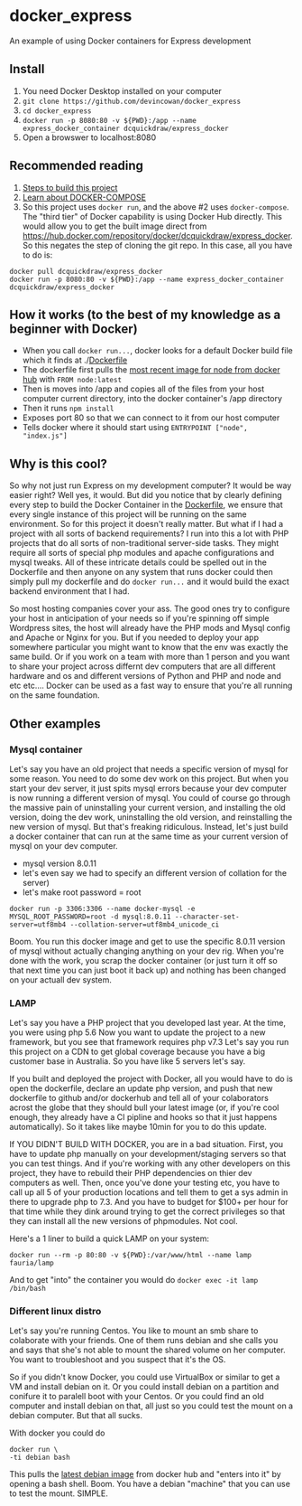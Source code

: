 # docker_express
An example of using Docker containers for Express development

## Install
1. You need Docker Desktop installed on your computer
2. `git clone https://github.com/devincowan/docker_express`
3. `cd docker_express`
4. `docker run -p 8080:80 -v ${PWD}:/app --name express_docker_container dcquickdraw/express_docker`
5. Open a browswer to localhost:8080

## Recommended reading
1. [Steps to build this project](https://faun.pub/step-by-step-guide-to-dockerize-a-node-js-express-application-cb6be4159cf1)
2. [Learn about DOCKER-COMPOSE](https://blog.thenextgenlearn.com/2021/02/08/docker-compose-with-nodejs-express-and-postgresql/)
3. So this project uses `docker run`, and the above #2 uses `docker-compose`. The "third tier" of Docker capability is using Docker Hub directly. This would allow you to get the built image direct from https://hub.docker.com/repository/docker/dcquickdraw/express_docker. So this negates the step of cloning the git repo. In this case, all you have to do is:
```
docker pull dcquickdraw/express_docker
docker run -p 8080:80 -v ${PWD}:/app --name express_docker_container dcquickdraw/express_docker
```

## How it works (to the best of my knowledge as a beginner with Docker)
* When you call `docker run...`,  docker looks for a default Docker build file which it finds at ./[Dockerfile](https://github.com/devincowan/docker_express/blob/master/Dockerfile)
* The dockerfile first pulls the [most recent image for node from docker hub](https://hub.docker.com/_/node/) with `FROM node:latest`
* Then is moves into /app and copies all of the files from your host computer current directory, into the docker container's /app directory
* Then it runs `npm install`
* Exposes port 80 so that we can connect to it from our host computer
* Tells docker where it should start using `ENTRYPOINT ["node", "index.js"]`

## Why is this cool?
So why not just run Express on my development computer? It would be way easier right? Well yes, it would.
But did you notice that by clearly defining every step to build the Docker Container in the [Dockerfile](https://github.com/devincowan/docker_express/blob/master/Dockerfile), we ensure that every single instance of this project will be running on the same environment.
So for this project it doesn't really matter. But what if I had a project with all sorts of backend requirements? I run into this a lot with PHP projects that do all sorts of non-traditional server-side tasks. They might require all sorts of special php modules and apache configurations and mysql tweaks. All of these intricate details could be spelled out in the Dockerfile and then anyone on any system that runs docker could then simply pull my dockerfile and do `docker run...` and it would build the exact backend environment that I had.

So most hosting companies cover your ass. The good ones try to configure your host in anticipation of your needs so if you're spinning off simple Wordpress sites, the host will already have the PHP mods and Mysql config and Apache or Nginx for you. But if you needed to deploy your app somewhere particular you might want to know that the env was exactly the same build. Or if you work on a team with more than 1 person and you want to share your project across differnt dev computers that are all different hardware and os and different versions of Python and PHP and node and etc etc.... Docker can be used as a fast way to ensure that you're all running on the same foundation.

## Other examples
### Mysql container
Let's say you have an old project that needs a specific version of mysql for some reason. You need to do some dev work on this project. But when you start your dev server, it just spits mysql errors because your dev computer is now running a different version of mysql. You could of course go through the massive pain of uninstalling your current version, and installing the old version, doing the dev work, uninstalling the old version, and reinstalling the new version of mysql. But that's freaking ridiculous. Instead, let's just build a docker container that can run at the same time as your current version of mysql on your dev computer.
* mysql version 8.0.11
* let's even say we had to specify an different version of collation for the server)
* let's make root password = root
```
docker run -p 3306:3306 --name docker-mysql -e MYSQL_ROOT_PASSWORD=root -d mysql:8.0.11 --character-set-server=utf8mb4 --collation-server=utf8mb4_unicode_ci
```
Boom. You run this docker image and get to use the specific 8.0.11 version of mysql without actually changing anything on your dev rig. When you're done with the work, you scrap the docker container (or just turn it off so that next time you can just boot it back up) and nothing has been changed on your actuall dev system.

### LAMP
Let's say you have a PHP project that you developed last year. At the time, you were using php 5.6
Now you want to update the project to a new framework, but you see that framework requires php v7.3
Let's say you run this project on a CDN to get global coverage because you have a big customer base in Australia. So you have like 5 servers let's say.

If you built and deployed the project with Docker, all you would have to do is open the dockerfile, declare an update php version, and push that new dockerfile to github and/or dockerhub and tell all of your colaborators acrost the globe that they should bull your latest image (or, if you're cool enough, they already have a CI pipline and hooks so that it just happens automatically). So it takes like maybe 10min for you to do this update.

If YOU DIDN'T BUILD WITH DOCKER, you are in a bad situation. First, you have to update php manually on your development/staging servers so that you can test things. And if you're working with any other developers on this project, they have to rebuild their PHP dependencies on thier dev computers as well. Then, once you've done your testing etc, you have to call up all 5 of your production locations and tell them to get a sys admin in there to upgrade php to 7.3. And you have to budget for $100+ per hour for that time while they dink around trying to get the correct privileges so that they can install all the new versions of phpmodules. Not cool.

Here's a 1 liner to build a quick LAMP on your system:
```
docker run --rm -p 80:80 -v ${PWD}:/var/www/html --name lamp fauria/lamp
```
And to get "into" the container you would do `docker exec -it lamp /bin/bash`

### Different linux distro
Let's say you're running Centos. You like to mount an smb share to colaborate with your friends. One of them runs debian and she calls you and says that she's not able to mount the shared volume on her computer. You want to troubleshoot and you suspect that it's the OS.

So if you didn't know Docker, you could use VirtualBox or similar to get a VM and install debian on it. Or you could install debian on a partition and conifure it to paralell boot with your Centos. Or you could find an old computer and install debian on that, all just so you could test the mount on a debian computer. But that all sucks.

With docker you could do
```
docker run \
-ti debian bash
```
This pulls the [latest debian image](https://hub.docker.com/_/debian/) from docker hub and "enters into it" by opening a bash shell. Boom. You have a debian "machine" that you can use to test the mount. SIMPLE.
